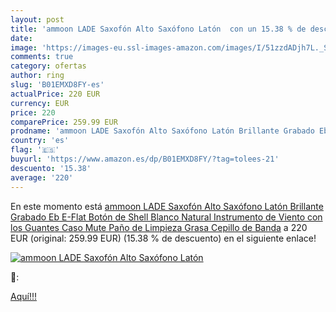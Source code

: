 ```yaml
---
layout: post
title: 'ammoon LADE Saxofón Alto Saxófono Latón  con un 15.38 % de descuento'
date: 
image: 'https://images-eu.ssl-images-amazon.com/images/I/51zzdADjh7L._SL200_.jpg'
comments: true
category: ofertas
author: ring
slug: 'B01EMXD8FY-es'
actualPrice: 220 EUR
currency: EUR
price: 220
comparePrice: 259.99 EUR
prodname: 'ammoon LADE Saxofón Alto Saxófono Latón Brillante Grabado Eb E-Flat Botón de Shell Blanco Natural Instrumento de Viento con los Guantes Caso Mute Paño de Limpieza Grasa Cepillo de Banda'
country: 'es'
flag: '🇪🇸'
buyurl: 'https://www.amazon.es/dp/B01EMXD8FY/?tag=tolees-21'
descuento: '15.38'
average: '220'
---
```


En este momento está [ammoon LADE Saxofón Alto Saxófono Latón Brillante Grabado Eb E-Flat Botón de Shell Blanco Natural Instrumento de Viento con los Guantes Caso Mute Paño de Limpieza Grasa Cepillo de Banda](https://www.amazon.es/dp/B01EMXD8FY/?tag=tolees-21) a 220 EUR (original: 259.99 EUR) (15.38 %  de descuento) en el siguiente enlace!

[![ammoon LADE Saxofón Alto Saxófono Latón ](https://images-eu.ssl-images-amazon.com/images/I/51zzdADjh7L._SL200_.jpg)](https://www.amazon.es/dp/B01EMXD8FY/?tag=tolees-21)

🔎:


[Aquí!!!](https://www.amazon.es/dp/B01EMXD8FY/?tag=tolees-21)
